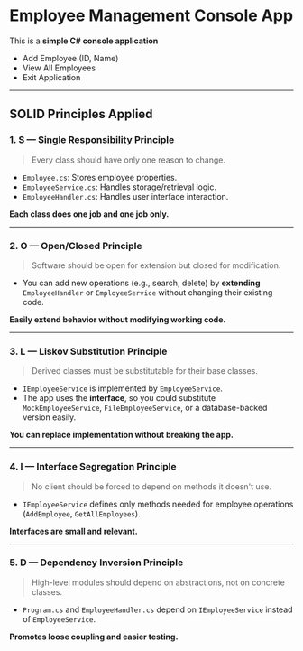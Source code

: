 #  Employee Management Console App

This is a **simple C# console application**

- Add Employee (ID, Name)
- View All Employees
- Exit Application

---

##  SOLID Principles Applied

### 1. **S — Single Responsibility Principle**

> Every class should have only one reason to change.

- `Employee.cs`: Stores employee properties.
- `EmployeeService.cs`: Handles storage/retrieval logic.
- `EmployeeHandler.cs`: Handles user interface interaction.

 **Each class does one job and one job only.**

---

### 2. **O — Open/Closed Principle**

> Software should be open for extension but closed for modification.

- You can add new operations (e.g., search, delete) by **extending** `EmployeeHandler` or `EmployeeService` without changing their existing code.

 **Easily extend behavior without modifying working code.**

---

### 3. **L — Liskov Substitution Principle**

> Derived classes must be substitutable for their base classes.

- `IEmployeeService` is implemented by `EmployeeService`.
- The app uses the **interface**, so you could substitute `MockEmployeeService`, `FileEmployeeService`, or a database-backed version easily.

 **You can replace implementation without breaking the app.**

---

### 4. **I — Interface Segregation Principle**

> No client should be forced to depend on methods it doesn't use.

- `IEmployeeService` defines only methods needed for employee operations (`AddEmployee`, `GetAllEmployees`).

**Interfaces are small and relevant.**

---

### 5. **D — Dependency Inversion Principle**

> High-level modules should depend on abstractions, not on concrete classes.

- `Program.cs` and `EmployeeHandler.cs` depend on `IEmployeeService` instead of `EmployeeService`.

 **Promotes loose coupling and easier testing.**